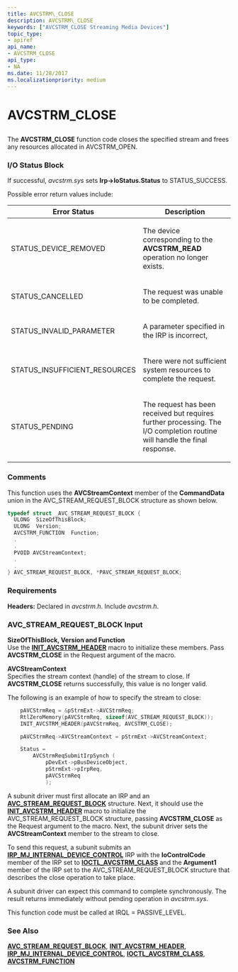 ```yaml
---
title: AVCSTRM\_CLOSE
description: AVCSTRM\_CLOSE
keywords: ["AVCSTRM_CLOSE Streaming Media Devices"]
topic_type:
- apiref
api_name:
- AVCSTRM_CLOSE
api_type:
- NA
ms.date: 11/28/2017
ms.localizationpriority: medium
---
```


# AVCSTRM\_CLOSE


## <span id="ddk_avcstrm_close_ks"></span><span id="DDK_AVCSTRM_CLOSE_KS"></span>


The **AVCSTRM\_CLOSE** function code closes the specified stream and frees any resources allocated in AVCSTRM\_OPEN.

### I/O Status Block

If successful, *avcstrm.sys* sets **Irp-&gt;IoStatus.Status** to STATUS\_SUCCESS.

Possible error return values include:

<table>
<colgroup>
<col width="50%" />
<col width="50%" />
</colgroup>
<thead>
<tr class="header">
<th>Error Status</th>
<th>Description</th>
</tr>
</thead>
<tbody>
<tr class="odd">
<td><p>STATUS_DEVICE_REMOVED</p></td>
<td><p>The device corresponding to the <strong>AVCSTRM_READ</strong> operation no longer exists.</p></td>
</tr>
<tr class="even">
<td><p>STATUS_CANCELLED</p></td>
<td><p>The request was unable to be completed.</p></td>
</tr>
<tr class="odd">
<td><p>STATUS_INVALID_PARAMETER</p></td>
<td><p>A parameter specified in the IRP is incorrect,</p></td>
</tr>
<tr class="even">
<td><p>STATUS_INSUFFICIENT_RESOURCES</p></td>
<td><p>There were not sufficient system resources to complete the request.</p></td>
</tr>
<tr class="odd">
<td><p>STATUS_PENDING</p></td>
<td><p>The request has been received but requires further processing. The I/O completion routine will handle the final response.</p></td>
</tr>
</tbody>
</table>

 

### Comments

This function uses the **AVCStreamContext** member of the **CommandData** union in the AVC\_STREAM\_REQUEST\_BLOCK structure as shown below.

```cpp
typedef struct _AVC_STREAM_REQUEST_BLOCK {
  ULONG  SizeOfThisBlock;
  ULONG  Version;
  AVCSTRM_FUNCTION  Function;
  .
  .
  PVOID AVCStreamContext;
  .
  .
} AVC_STREAM_REQUEST_BLOCK, *PAVC_STREAM_REQUEST_BLOCK;
```

### Requirements

**Headers:** Declared in *avcstrm.h*. Include *avcstrm.h*.

### <span id="avc_stream_request_block_input"></span><span id="AVC_STREAM_REQUEST_BLOCK_INPUT"></span>AVC\_STREAM\_REQUEST\_BLOCK Input

<span id="SizeOfThisBlock__Version_and_Function"></span><span id="sizeofthisblock__version_and_function"></span><span id="SIZEOFTHISBLOCK__VERSION_AND_FUNCTION"></span>**SizeOfThisBlock, Version and Function**  
Use the [**INIT\_AVCSTRM\_HEADER**](/windows-hardware/drivers/ddi/avcstrm/nf-avcstrm-init_avcstrm_header) macro to initialize these members. Pass **AVCSTRM\_CLOSE** in the Request argument of the macro.

<span id="AVCStreamContext"></span><span id="avcstreamcontext"></span><span id="AVCSTREAMCONTEXT"></span>**AVCStreamContext**  
Specifies the stream context (handle) of the stream to close. If **AVCSTRM\_CLOSE** returns successfully, this value is no longer valid.

The following is an example of how to specify the stream to close:

```cpp
    pAVCStrmReq = &pStrmExt->AVCStrmReq;
    RtlZeroMemory(pAVCStrmReq, sizeof(AVC_STREAM_REQUEST_BLOCK));
    INIT_AVCSTRM_HEADER(pAVCStrmReq, AVCSTRM_CLOSE);

    pAVCStrmReq->AVCStreamContext = pStrmExt->AVCStreamContext;

    Status = 
        AVCStrmReqSubmitIrpSynch ( 
            pDevExt->pBusDeviceObject,
            pStrmExt->pIrpReq,
            pAVCStrmReq
            );
```

A subunit driver must first allocate an IRP and an [**AVC\_STREAM\_REQUEST\_BLOCK**](/windows-hardware/drivers/ddi/avcstrm/ns-avcstrm-_avc_stream_request_block) structure. Next, it should use the [**INIT\_AVCSTRM\_HEADER**](/windows-hardware/drivers/ddi/avcstrm/nf-avcstrm-init_avcstrm_header) macro to initialize the AVC\_STREAM\_REQUEST\_BLOCK structure, passing **AVCSTRM\_CLOSE** as the Request argument to the macro. Next, the subunit driver sets the **AVCStreamContext** member to the stream to close.

To send this request, a subunit submits an [**IRP\_MJ\_INTERNAL\_DEVICE\_CONTROL**](../kernel/irp-mj-internal-device-control.md) IRP with the **IoControlCode** member of the IRP set to [**IOCTL\_AVCSTRM\_CLASS**](/windows-hardware/drivers/ddi/avcstrm/ni-avcstrm-ioctl_avcstrm_class) and the **Argument1** member of the IRP set to the AVC\_STREAM\_REQUEST\_BLOCK structure that describes the close operation to take place.

A subunit driver can expect this command to complete synchronously. The result returns immediately without pending operation in *avcstrm.sys*.

This function code must be called at IRQL = PASSIVE\_LEVEL.

### See Also

[**AVC\_STREAM\_REQUEST\_BLOCK**](/windows-hardware/drivers/ddi/avcstrm/ns-avcstrm-_avc_stream_request_block), [**INIT\_AVCSTRM\_HEADER**](/windows-hardware/drivers/ddi/avcstrm/nf-avcstrm-init_avcstrm_header), [**IRP\_MJ\_INTERNAL\_DEVICE\_CONTROL**](../kernel/irp-mj-internal-device-control.md), [**IOCTL\_AVCSTRM\_CLASS**](/windows-hardware/drivers/ddi/avcstrm/ni-avcstrm-ioctl_avcstrm_class), [**AVCSTRM\_FUNCTION**](/windows-hardware/drivers/ddi/avcstrm/ne-avcstrm-_avcstrm_function)

 

